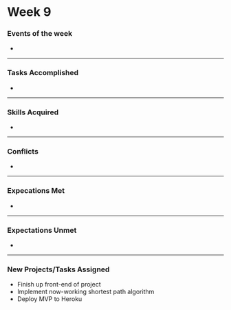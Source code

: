 # Week 9

### Events of the week
- 

------------------

### Tasks Accomplished
- 

------------------

### Skills Acquired
- 

------------------

### Conflicts
- 

------------------

### Expecations Met
- 

------------------

### Expectations Unmet
- 

------------------

### New Projects/Tasks Assigned
- Finish up front-end of project
- Implement now-working shortest path algorithm
- Deploy MVP to Heroku